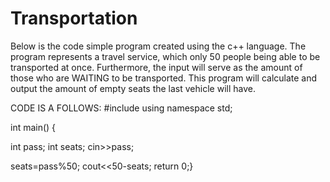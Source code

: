 # Transportation
Below is the code simple program created using the c++ language. The program represents a travel service, which only 50 people being able to be transported at once.
Furthermore, the input will serve as the amount of those who are WAITING to be transported. This program will calculate and output the amount of empty seats the last vehicle will have.

CODE IS A FOLLOWS:
#include<iostream>
using namespace std;

int main()
{

int pass;
int seats;
cin>>pass;

seats=pass%50;
cout<<50-seats;
return 0;}
